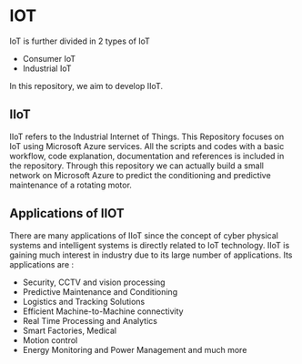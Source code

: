 # IOT

IoT is further divided in 2 types of IoT
- Consumer IoT
- Industrial IoT

In this repository, we aim to develop IIoT.

## IIoT
IIoT refers to the Industrial Internet of Things. This Repository focuses on IoT using Microsoft Azure services. All the scripts and codes with a basic workflow, code explanation, documentation and references is included in the repository. Through this repository we can actually build a small network on Microsoft Azure to predict the conditioning and predictive maintenance of a rotating motor.  

## Applications of IIOT
There are many applications of IIoT since the concept of cyber physical systems and intelligent systems is directly related to IoT technology. IIoT is gaining much interest in industry due to its large number of applications. Its applications are :

- Security, CCTV and vision processing
- Predictive Maintenance and Conditioning
- Logistics and Tracking Solutions
- Efficient Machine-to-Machine connectivity
- Real Time Processing and Analytics
- Smart Factories, Medical
- Motion control
- Energy Monitoring and Power Management
and much more

